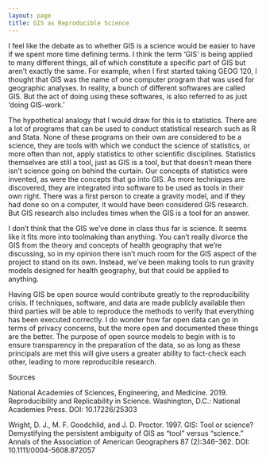 ```yaml
---
layout: page
title: GIS as Reproducible Science
---
```


I feel like the debate as to whether GIS is a science would be easier to have if we spent more time defining terms. I think the term ‘GIS’ is being applied to many different things, all of which constitute a specific part of GIS but aren’t exactly the same. For example, when I first started taking GEOG 120, I thought that GIS was the name of one computer program that was used for geographic analyses. In reality, a bunch of different softwares are called GIS. But the act of doing using these softwares, is also referred to as just ‘doing GIS-work.’

The hypothetical analogy that I would draw for this is to statistics. There are a lot of programs that can be used to conduct statistical research such as R and Stata. None of these programs on their own are considered to be a science, they are tools with which we conduct the science of statistics, or more often than not, apply statistics to other scientific disciplines. Statistics themselves are still a tool, just as GIS is a tool, but that doesn’t mean there isn’t science going on behind the curtain. Our concepts of statistics were invented, as were the concepts that go into GIS. As more techniques are discovered, they are integrated into software to be used as tools in their own right. There was a first person to create a gravity model, and if they had done so on a computer, it would have been considered GIS research. But GIS research also includes times when the GIS is a tool for an answer.

I don’t think that the GIS we’ve done in class thus far is science. It seems like it fits more into toolmaking than anything. You can’t really divorce the GIS from the theory and concepts of health geography that we’re discussing, so in my opinion there isn’t much room for the GIS aspect of the project to stand on its own. Instead, we’ve been making tools to run gravity models designed for health geography, but that could be applied to anything.

Having GIS be open source would contribute greatly to the reproducibility crisis. If techniques, software, and data are made publicly available then third parties will be able to reproduce the methods to verify that everything has been executed correctly. I do wonder how far open data can go in terms of privacy concerns, but the more open and documented these things are the better. The purpose of open source models to begin with is to ensure transparency in the preparation of the data, so as long as these principals are met this will give users a greater ability to fact-check each other, leading to more reproducible research.

Sources

National Academies of Sciences, Engineering, and Medicine. 2019. Reproducibility and Replicability in Science. Washington, D.C.: National Academies Press. DOI: 10.17226/25303

Wright, D. J., M. F. Goodchild, and J. D. Proctor. 1997. GIS: Tool or science? Demystifying the persistent ambiguity of GIS as “tool” versus “science.” Annals of the Association of American Geographers 87 (2):346–362. DOI: 10.1111/0004-5608.872057
